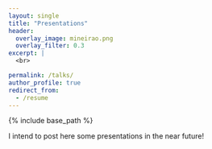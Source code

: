 ```yaml
---
layout: single
title: "Presentations"
header:
  overlay_image: mineirao.png
  overlay_filter: 0.3
excerpt: |
  <br>

permalink: /talks/
author_profile: true
redirect_from:
  - /resume
---
```


{% include base_path %}

I intend to post here some presentations in the near future!
